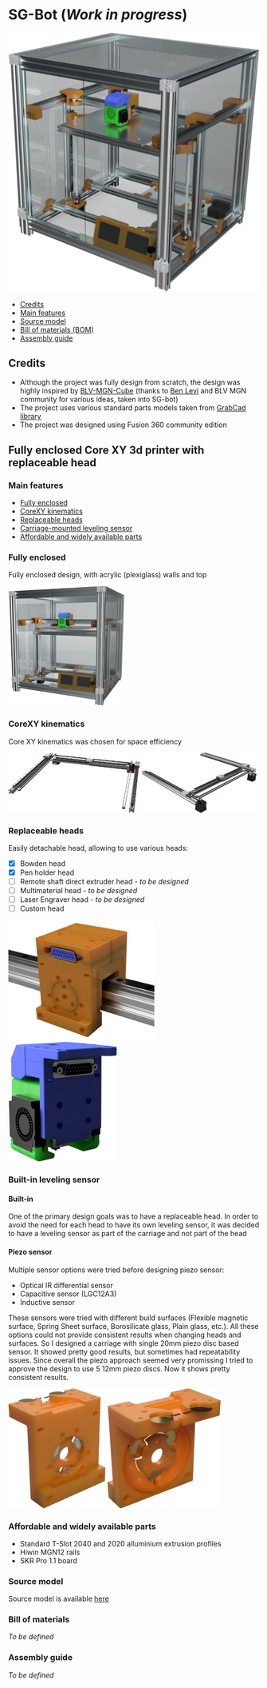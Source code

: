 # SG-Bot (*Work in progress*)

![](https://github.com/slim-gears/sg-bot/raw/master/docs/img/sgbot-render-2.png)

- [Credits](#credits)
- [Main features](#main-features)
- [Source model](#source-model)
- [Bill of materials (BOM)](#bill-of-materials)
- [Assembly guide](#assembly-guide)

## Credits
- Although the project was fully design from scratch, the design was highly inspired by [BLV-MGN-Cube](https://www.blvprojects.com/blv-mgn-cube-3d-printer) (thanks to [Ben Levi](https://www.blvprojects.com/about) and BLV MGN community for various ideas, taken into SG-bot)
- The project uses various standard parts models taken from [GrabCad library](https://grabcad.com/library)
- The project was designed using Fusion 360 community edition

## Fully enclosed Core XY 3d printer with replaceable head

### Main features
- [Fully enclosed](#fully-enclosed)
- [CoreXY kinematics](#corexy-kinematics)
- [Replaceable heads](#replaceable-heads)
- [Carriage-mounted leveling sensor](#built-in-leveling-sensor)
- [Affordable and widely available parts](#affordable-and-widely-available-parts)

### Fully enclosed
Fully enclosed design, with acrylic (plexiglass) walls and top

<img src="https://github.com/slim-gears/sg-bot/raw/master/docs/img/sgbot-render-1.png" height="240px">

### CoreXY kinematics
Core XY kinematics was chosen for space efficiency

<img src="https://github.com/slim-gears/sg-bot/raw/master/docs/img/sgbot-render-kinematics-1.png" height="120px"> <img src="https://github.com/slim-gears/sg-bot/raw/master/docs/img/sgbot-render-kinematics-2.png" height="120px">

### Replaceable heads
Easily detachable head, allowing to use various heads:
- [x]  Bowden head 
- [x]  Pen holder head
- [ ]  Remote shaft direct extruder head - *to be designed*
- [ ]  Multimaterial head - *to be designed*
- [ ]  Laser Engraver head - *to be designed*
- [ ]  Custom head

<img src="https://github.com/slim-gears/sg-bot/raw/master/docs/img/sgbot-render-carriage-2.png" height="240px"> <img src="https://github.com/slim-gears/sg-bot/raw/master/docs/img/sgbot-render-head-2.png" height="240px">

### Built-in leveling sensor

#### Built-in
One of the primary design goals was to have a replaceable head. In order to avoid the need for each head to have its own leveling sensor, it was decided to have a leveling sensor as part of the carriage and not part of the head

#### Piezo sensor
Multiple sensor options were tried before designing piezo sensor:
- Optical IR differential sensor
- Capacitive sensor (LGC12A3)
- Inductive sensor

These sensors were tried with different build surfaces (Flexible magnetic surface, Spring Sheet surface, Borosilicate glass, Plain glass, etc.). All these options could not provide consistent results when changing heads and surfaces. So I designed a carriage with single 20mm piezo disc based sensor. It showed pretty good results, but sometimes had repeatability issues. Since overall the piezo approach seemed very promissing I tried to approve the design to use 5 12mm piezo discs. Now it shows pretty consistent results.

<img src="https://github.com/slim-gears/sg-bot/raw/master/docs/img/sgbot-render-carriage-sensors-2.png" height="240px"> <img src="https://github.com/slim-gears/sg-bot/raw/master/docs/img/sgbot-render-carriage-sensors-1.png" height="240px">

### Affordable and widely available parts
- Standard T-Slot 2040 and 2020 alluminium extrusion profiles
- Hiwin MGN12 rails
- SKR Pro 1.1 board

### Source model
Source model is available [here](https://a360.co/39YiT02)

### Bill of materials
*To be defined*

### Assembly guide
*To be defined*
